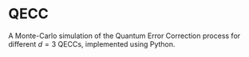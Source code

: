 # QECC

A Monte-Carlo simulation of the Quantum Error Correction process for different $d=3$ QECCs, implemented using Python.
